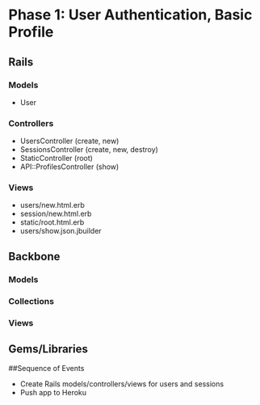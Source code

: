 # Phase 1: User Authentication, Basic Profile

## Rails
### Models
* User

### Controllers
* UsersController (create, new)
* SessionsController (create, new, destroy)
* StaticController (root)
* API::ProfilesController (show)

### Views
* users/new.html.erb
* session/new.html.erb
* static/root.html.erb
* users/show.json.jbuilder

## Backbone
### Models

### Collections

### Views

## Gems/Libraries



##Sequence of Events
* Create Rails models/controllers/views for users and sessions
* Push app to Heroku
